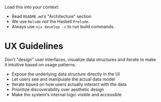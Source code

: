 
Load this into your context:
- Read `README.md`'s "Architecture" section
- We use `Relude` *not* the Haskell `Prelude`.
- Always use `nix develop -c` to run build commands.

# UX Guidelines

Don't "design" user interfaces, visualize data structures and iterate to make it intuitive based on usage patterns.

- Expose the underlying data structure directly in the UI
- Let users see and manipulate the actual data model
- Iterate based on how users actually interact with the data
- Prioritize discoverability over aesthetic design
- Make the system's internal logic visible and accessible
